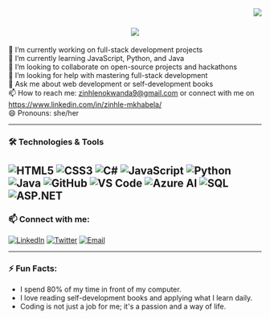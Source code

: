 <img align="right" src="https://visitor-badge.laobi.icu/badge?page_id=salesp07.salesp07" />
<h1 align="center">
    <img src="https://readme-typing-svg.herokuapp.com/?font=Righteous&size=35&center=true&vCenter=true&width=500&height=70&duration=4000&lines=Hi+There!+👋;+I'm+Zinhle+Mkhabela!⭐⭐+;+I'm+an+Full-Stack+Developer👩🏻‍💻;" />
</h1>

🔭 I’m currently working on full-stack development projects  
🌱 I’m currently learning JavaScript, Python, and Java        
👯 I’m looking to collaborate on open-source projects and hackathons     
🤔 I’m looking for help with mastering full-stack development                       
💬 Ask me about web development or self-development books    
📫 How to reach me: zinhlenokwanda9@gmail.com or connect with me on https://www.linkedin.com/in/zinhle-mkhabela/  
😄 Pronouns: she/her  


---

### 🛠️ Technologies & Tools

![HTML5](https://img.shields.io/badge/-HTML5-E34F26?logo=html5&logoColor=white&style=flat)
![CSS3](https://img.shields.io/badge/-CSS3-1572B6?logo=css3&logoColor=white&style=flat)
![C#](https://img.shields.io/badge/-C%23-239120?logo=c-sharp&logoColor=white&style=flat)
![JavaScript](https://img.shields.io/badge/-JavaScript-F7DF1E?logo=javascript&logoColor=black&style=flat)
![Python](https://img.shields.io/badge/-Python-3776AB?logo=python&logoColor=white&style=flat)
![Java](https://img.shields.io/badge/-Java-007396?logo=java&logoColor=white&style=flat)
![GitHub](https://img.shields.io/badge/-GitHub-181717?logo=github&logoColor=white&style=flat)
![VS Code](https://img.shields.io/badge/-VS%20Code-007ACC?logo=visual-studio-code&logoColor=white&style=flat)
![Azure AI](https://img.shields.io/badge/-Azure%20AI-0089D6?logo=microsoft-azure&logoColor=white&style=flat)
![SQL](https://img.shields.io/badge/-SQL-4479A1?logo=sql&logoColor=white&style=flat)
![ASP.NET](https://img.shields.io/badge/-ASP.NET-512BD4?logo=dotnet&logoColor=white&style=flat)
---



### 📫 Connect with me:

[![LinkedIn](https://img.shields.io/badge/-LinkedIn-0077B5?logo=linkedin&logoColor=white&style=flat)](https://www.linkedin.com/in/yourprofile/)
[![Twitter](https://img.shields.io/badge/-Twitter-1DA1F2?logo=twitter&logoColor=white&style=flat)](https://twitter.com/yourprofile/)
[![Email](https://img.shields.io/badge/-Email-D14836?logo=gmail&logoColor=white&style=flat)](mailto:your-email@example.com)

---

### ⚡ Fun Facts:

- I spend 80% of my time in front of my computer.
- I love reading self-development books and applying what I learn daily.
- Coding is not just a job for me; it's a passion and a way of life.


